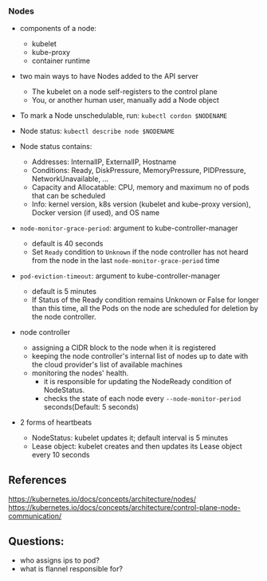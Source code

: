 ### Nodes

- components of a node:
    - kubelet
    - kube-proxy
    - container runtime
- two main ways to have Nodes added to the API server
    - The kubelet on a node self-registers to the control plane
    - You, or another human user, manually add a Node object
- To mark a Node unschedulable, run: `kubectl cordon $NODENAME`
- Node status: `kubectl describe node $NODENAME`
- Node status contains:
    - Addresses: InternalIP, ExternalIP, Hostname
    - Conditions: Ready, DiskPressure, MemoryPressure, PIDPressure, NetworkUnavailable, ...
    - Capacity and Allocatable: CPU, memory and maximum no of pods that can be scheduled
    - Info: kernel version, k8s version (kubelet and kube-proxy version), Docker version (if used), and OS name
- `node-monitor-grace-period`: argument to kube-controller-manager
    - default is 40 seconds
    - Set `Ready` condition to `Unknown` if the node controller has not heard from the node in the last `node-monitor-grace-period` time
- `pod-eviction-timeout`: argument to kube-controller-manager
    - default is 5 minutes
    - If Status of the Ready condition remains Unknown or False for longer than this time, all the Pods on the node are scheduled for deletion by the node controller.

- node controller
    - assigning a CIDR block to the node when it is registered
    - keeping the node controller's internal list of nodes up to date with the cloud provider's list of available machines
    - monitoring the nodes' health. 
        - it is responsible for updating the NodeReady condition of NodeStatus.
        - checks the state of each node every `--node-monitor-period` seconds(Default: 5 seconds)
- 2 forms of heartbeats
    - NodeStatus: kubelet updates it; default interval is 5 minutes
    - Lease object: kubelet creates and then updates its Lease object every 10 seconds

## References
https://kubernetes.io/docs/concepts/architecture/nodes/
https://kubernetes.io/docs/concepts/architecture/control-plane-node-communication/


## Questions:
- who assigns ips to pod?
- what is flannel responsible for?